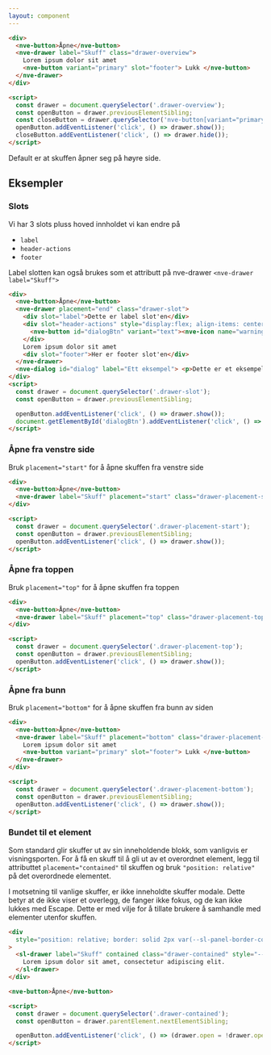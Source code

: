 ```yaml
---
layout: component
---
```


<CodeExamplePreview>

```html
<div>
  <nve-button>Åpne</nve-button>
  <nve-drawer label="Skuff" class="drawer-overview">
    Lorem ipsum dolor sit amet
    <nve-button variant="primary" slot="footer"> Lukk </nve-button>
  </nve-drawer>
</div>

<script>
  const drawer = document.querySelector('.drawer-overview');
  const openButton = drawer.previousElementSibling;
  const closeButton = drawer.querySelector('nve-button[variant="primary"]');
  openButton.addEventListener('click', () => drawer.show());
  closeButton.addEventListener('click', () => drawer.hide());
</script>
```

</CodeExamplePreview>

Default er at skuffen åpner seg på høyre side.

## Eksempler

### Slots

Vi har 3 slots pluss hoved innholdet vi kan endre på

- `label`
- `header-actions`
- `footer`

Label slotten kan også brukes som et attributt på nve-drawer `<nve-drawer label="Skuff">`

<CodeExamplePreview>

```html
<div>
  <nve-button>Åpne</nve-button>
  <nve-drawer placement="end" class="drawer-slot">
    <div slot="label">Dette er label slot'en</div>
    <div slot="header-actions" style="display:flex; align-items: center; ">
      <nve-button id="dialogBtn" variant="text"><nve-icon name="warning"></nve-icon></nve-button>
    </div>
    Lorem ipsum dolor sit amet
    <div slot="footer">Her er footer slot'en</div>
  </nve-drawer>
  <nve-dialog id="dialog" label="Ett eksempel"> <p>Dette er et eksempel</p> </nve-dialog>
</div>
<script>
  const drawer = document.querySelector('.drawer-slot');
  const openButton = drawer.previousElementSibling;

  openButton.addEventListener('click', () => drawer.show());
  document.getElementById('dialogBtn').addEventListener('click', () => document.getElementById('dialog').show());
</script>
```

</CodeExamplePreview>

### Åpne fra venstre side

Bruk `placement="start"` for å åpne skuffen fra venstre side
<CodeExamplePreview>

```html
<div>
  <nve-button>Åpne</nve-button>
  <nve-drawer label="Skuff" placement="start" class="drawer-placement-start"> Lorem ipsum dolor sit amet </nve-drawer>
</div>

<script>
  const drawer = document.querySelector('.drawer-placement-start');
  const openButton = drawer.previousElementSibling;
  openButton.addEventListener('click', () => drawer.show());
</script>
```

</CodeExamplePreview>

### Åpne fra toppen

Bruk `placement="top"` for å åpne skuffen fra toppen
<CodeExamplePreview>

```html
<div>
  <nve-button>Åpne</nve-button>
  <nve-drawer label="Skuff" placement="top" class="drawer-placement-top"> Lorem ipsum dolor sit amet </nve-drawer>
</div>

<script>
  const drawer = document.querySelector('.drawer-placement-top');
  const openButton = drawer.previousElementSibling;
  openButton.addEventListener('click', () => drawer.show());
</script>
```

</CodeExamplePreview>

### Åpne fra bunn

Bruk `placement="bottom"` for å åpne skuffen fra bunn av siden
<CodeExamplePreview>

```html
<div>
  <nve-button>Åpne</nve-button>
  <nve-drawer label="Skuff" placement="bottom" class="drawer-placement-bottom">
    Lorem ipsum dolor sit amet
    <nve-button variant="primary" slot="footer"> Lukk </nve-button>
  </nve-drawer>
</div>

<script>
  const drawer = document.querySelector('.drawer-placement-bottom');
  const openButton = drawer.previousElementSibling;
  openButton.addEventListener('click', () => drawer.show());
</script>
```

</CodeExamplePreview>

### Bundet til et element

Som standard glir skuffer ut av sin inneholdende blokk, som vanligvis er visningsporten. For å få en skuff til å gli ut av et overordnet element, legg til attributtet `placement="contained"` til skuffen og bruk `"position: relative"` på det overordnede elementet.

I motsetning til vanlige skuffer, er ikke inneholdte skuffer modale. Dette betyr at de ikke viser et overlegg, de fanger ikke fokus, og de kan ikke lukkes med Escape. Dette er med vilje for å tillate brukere å samhandle med elementer utenfor skuffen.

<CodeExamplePreview>

```html
<div
  style="position: relative; border: solid 2px var(--sl-panel-border-color); height: 300px; padding: 1rem; margin-bottom: 1rem;"
>
  <sl-drawer label="Skuff" contained class="drawer-contained" style="--size: 50%;">
    Lorem ipsum dolor sit amet, consectetur adipiscing elit.
  </sl-drawer>
</div>

<nve-button>Åpne</nve-button>

<script>
  const drawer = document.querySelector('.drawer-contained');
  const openButton = drawer.parentElement.nextElementSibling;

  openButton.addEventListener('click', () => (drawer.open = !drawer.open));
</script>
```

</CodeExamplePreview>
